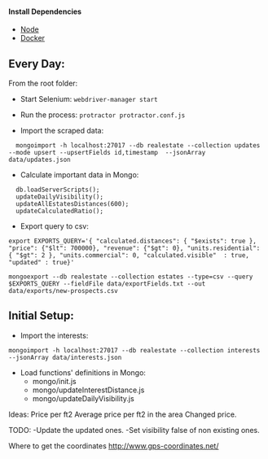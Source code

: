 #### Install Dependencies
* [Node](https://nodejs.org/en/download/)
* [Docker](https://www.docker.com/)



## Every Day:
From the root folder:

* Start Selenium:
```webdriver-manager start```

* Run the process:
```protractor protractor.conf.js```

* Import the scraped data:
```
  mongoimport -h localhost:27017 --db realestate --collection updates --mode upsert --upsertFields id,timestamp  --jsonArray data/updates.json
```

* Calculate important data in Mongo:
```
  db.loadServerScripts();
  updateDailyVisibility();
  updateAllEstatesDistances(600);
  updateCalculatedRatio();
```

* Export query to csv:

```
export EXPORTS_QUERY='{ "calculated.distances": { "$exists": true }, "price": {"$lt": 700000}, "revenue": {"$gt": 0}, "units.residential": { "$gt": 2 }, "units.commercial": 0, "calculated.visible"  : true, "updated" : true}'

mongoexport --db realestate --collection estates --type=csv --query $EXPORTS_QUERY --fieldFile data/exportFields.txt --out data/exports/new-prospects.csv
```


## Initial Setup:

* Import the interests:
```
mongoimport -h localhost:27017 --db realestate --collection interests  --jsonArray data/interests.json
```

* Load functions' definitions in Mongo:
  * mongo/init.js
  * mongo/updateInterestDistance.js
  * mongo/updateDailyVisibility.js

Ideas:
Price per ft2
Average price per ft2 in the area
Changed price.


TODO:
-Update the updated ones.
-Set visibility false of non existing ones.


Where to get the coordinates
http://www.gps-coordinates.net/
